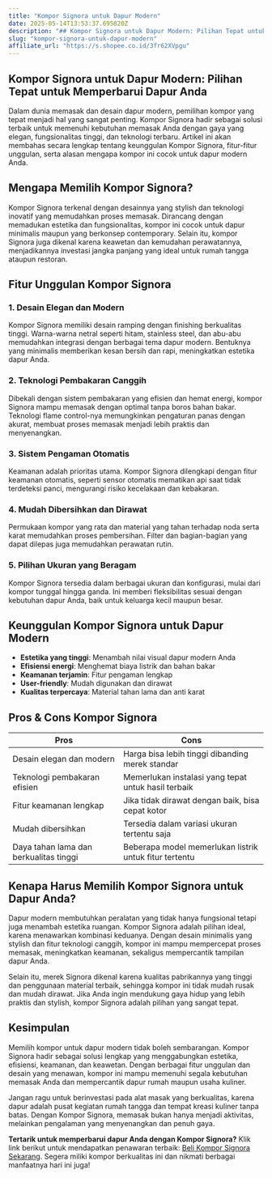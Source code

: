 ```yaml
---
title: "Kompor Signora untuk Dapur Modern"
date: 2025-05-14T13:53:37.695820Z
description: "## Kompor Signora untuk Dapur Modern: Pilihan Tepat untuk Memperbarui Dapur Anda..."
slug: "kompor-signora-untuk-dapur-modern"
affiliate_url: "https://s.shopee.co.id/3fr62XVpgu"
---
```

## Kompor Signora untuk Dapur Modern: Pilihan Tepat untuk Memperbarui Dapur Anda

Dalam dunia memasak dan desain dapur modern, pemilihan kompor yang tepat menjadi hal yang sangat penting. Kompor Signora hadir sebagai solusi terbaik untuk memenuhi kebutuhan memasak Anda dengan gaya yang elegan, fungsionalitas tinggi, dan teknologi terbaru. Artikel ini akan membahas secara lengkap tentang keunggulan Kompor Signora, fitur-fitur unggulan, serta alasan mengapa kompor ini cocok untuk dapur modern Anda.

## Mengapa Memilih Kompor Signora?

Kompor Signora terkenal dengan desainnya yang stylish dan teknologi inovatif yang memudahkan proses memasak. Dirancang dengan memadukan estetika dan fungsionalitas, kompor ini cocok untuk dapur minimalis maupun yang berkonsep contemporary. Selain itu, kompor Signora juga dikenal karena keawetan dan kemudahan perawatannya, menjadikannya investasi jangka panjang yang ideal untuk rumah tangga ataupun restoran.

## Fitur Unggulan Kompor Signora

### 1. Desain Elegan dan Modern
Kompor Signora memiliki desain ramping dengan finishing berkualitas tinggi. Warna-warna netral seperti hitam, stainless steel, dan abu-abu memudahkan integrasi dengan berbagai tema dapur modern. Bentuknya yang minimalis memberikan kesan bersih dan rapi, meningkatkan estetika dapur Anda.

### 2. Teknologi Pembakaran Canggih
Dibekali dengan sistem pembakaran yang efisien dan hemat energi, kompor Signora mampu memasak dengan optimal tanpa boros bahan bakar. Teknologi flame control-nya memungkinkan pengaturan panas dengan akurat, membuat proses memasak menjadi lebih praktis dan menyenangkan.

### 3. Sistem Pengaman Otomatis
Keamanan adalah prioritas utama. Kompor Signora dilengkapi dengan fitur keamanan otomatis, seperti sensor otomatis mematikan api saat tidak terdeteksi panci, mengurangi risiko kecelakaan dan kebakaran.

### 4. Mudah Dibersihkan dan Dirawat
Permukaan kompor yang rata dan material yang tahan terhadap noda serta karat memudahkan proses pembersihan. Filter dan bagian-bagian yang dapat dilepas juga memudahkan perawatan rutin.

### 5. Pilihan Ukuran yang Beragam
Kompor Signora tersedia dalam berbagai ukuran dan konfigurasi, mulai dari kompor tunggal hingga ganda. Ini memberi fleksibilitas sesuai dengan kebutuhan dapur Anda, baik untuk keluarga kecil maupun besar.

## Keunggulan Kompor Signora untuk Dapur Modern

- **Estetika yang tinggi**: Menambah nilai visual dapur modern Anda
- **Efisiensi energi**: Menghemat biaya listrik dan bahan bakar
- **Keamanan terjamin**: Fitur pengaman lengkap
- **User-friendly**: Mudah digunakan dan dirawat
- **Kualitas terpercaya**: Material tahan lama dan anti karat

## Pros & Cons Kompor Signora

| Pros | Cons |
|---------|-----------|
| Desain elegan dan modern | Harga bisa lebih tinggi dibanding merek standar |
| Teknologi pembakaran efisien | Memerlukan instalasi yang tepat untuk hasil terbaik |
| Fitur keamanan lengkap | Jika tidak dirawat dengan baik, bisa cepat kotor |
| Mudah dibersihkan | Tersedia dalam variasi ukuran tertentu saja |
| Daya tahan lama dan berkualitas tinggi | Beberapa model memerlukan listrik untuk fitur tertentu |

## Kenapa Harus Memilih Kompor Signora untuk Dapur Anda?

Dapur modern membutuhkan peralatan yang tidak hanya fungsional tetapi juga menambah estetika ruangan. Kompor Signora adalah pilihan ideal, karena menawarkan kombinasi keduanya. Dengan desain minimalis yang stylish dan fitur teknologi canggih, kompor ini mampu mempercepat proses memasak, meningkatkan keamanan, sekaligus mempercantik tampilan dapur Anda.

Selain itu, merek Signora dikenal karena kualitas pabrikannya yang tinggi dan penggunaan material terbaik, sehingga kompor ini tidak mudah rusak dan mudah dirawat. Jika Anda ingin mendukung gaya hidup yang lebih praktis dan stylish, kompor Signora adalah pilihan yang sangat tepat.

## Kesimpulan

Memilih kompor untuk dapur modern tidak boleh sembarangan. Kompor Signora hadir sebagai solusi lengkap yang menggabungkan estetika, efisiensi, keamanan, dan keawetan. Dengan berbagai fitur unggulan dan desain yang menawan, kompor ini mampu memenuhi segala kebutuhan memasak Anda dan mempercantik dapur rumah maupun usaha kuliner.

Jangan ragu untuk berinvestasi pada alat masak yang berkualitas, karena dapur adalah pusat kegiatan rumah tangga dan tempat kreasi kuliner tanpa batas. Dengan Kompor Signora, memasak bukan hanya menjadi aktivitas, melainkan pengalaman yang menyenangkan dan penuh gaya.

**Tertarik untuk memperbarui dapur Anda dengan Kompor Signora?** Klik link berikut untuk mendapatkan penawaran terbaik: [Beli Kompor Signora Sekarang](https://s.shopee.co.id/3fr62XVpgu). Segera miliki kompor berkualitas ini dan nikmati berbagai manfaatnya hari ini juga!